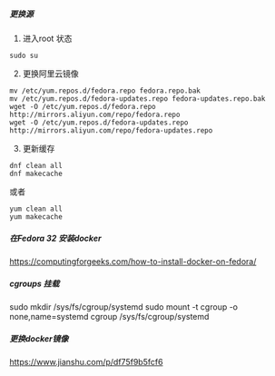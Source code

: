 ##### 更换源
1. 进入root 状态
``` shell
sudo su
```
2. 更换阿里云镜像
``` shell
mv /etc/yum.repos.d/fedora.repo fedora.repo.bak
mv /etc/yum.repos.d/fedora-updates.repo fedora-updates.repo.bak
wget -O /etc/yum.repos.d/fedora.repo http://mirrors.aliyun.com/repo/fedora.repo
wget -O /etc/yum.repos.d/fedora-updates.repo http://mirrors.aliyun.com/repo/fedora-updates.repo
```
3. 更新缓存

``` shell
dnf clean all
dnf makecache
```
或者
``` shell
yum clean all
yum makecache
```
##### 在Fedora 32 安装docker
https://computingforgeeks.com/how-to-install-docker-on-fedora/


##### cgroups 挂载
sudo mkdir /sys/fs/cgroup/systemd
sudo mount -t cgroup -o none,name=systemd cgroup /sys/fs/cgroup/systemd

##### 更换docker镜像
https://www.jianshu.com/p/df75f9b5fcf6





